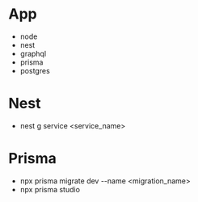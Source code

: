 # App

- node
- nest
- graphql
- prisma
- postgres

# Nest

- nest g service <service_name>

# Prisma

- npx prisma migrate dev --name <migration_name>
- npx prisma studio